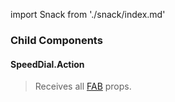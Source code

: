 import Snack from './snack/index.md'

<Snack />

### Child Components

#### SpeedDial.Action

> Receives all [FAB](../../fab.md#props) props.
